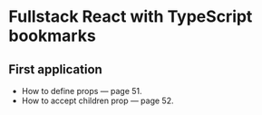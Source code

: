 # Fullstack React with TypeScript bookmarks

## First application

- How to define props — page 51.
- How to accept children prop — page 52.